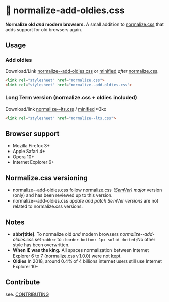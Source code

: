 # 🦕 normalize-add-oldies.css

**Normalize old *and* modern browsers.**
A small addition to [normalize.css](https://github.com/necolas/normalize.css) that adds support for old browsers again.


## Usage

### Add oldies
Download/Link [normalize--add-oldies.css](normalize--add-oldies.css) or [minified](min/normalize-oldies.min.css) *after* [normalize.css](https://github.com/necolas/normalize.css).

```html
<link rel="stylesheet" href="normalize.css">
<link rel="stylesheet" href="normalize--add-oldies.css">
```
### Long Term version (normalize.css + oldies included)
Download/link [normalize--lts.css](normalize--lts.css) / [minified](min/normalize-lts.min.css) ≈3ko  

```html
<link rel="stylesheet" href="normalize--lts.css">
```

## Browser support

- Mozilla Firefox 3+
- Apple Safari 4+
- Opera 10+
- Internet Explorer 6+

## Normalize.css versioning

- normalize--add-oldies.css follow normalize.css *([SemVer](https://semver.org/spec/v2.0.0.html)) major* version (only) and has been reviewed up to this version.
- normalize--add-oldies.css *update and patch SemVer versions*  are not related to normalize.css versions.

## Notes

- **abbr[title]**. To normalize old *and* modern browsers *normalize--add-oldies.css*  set `<abbr>` to : `border-bottom: 1px solid dotted;`No other style has been overwritten.
- **When IE was the king.** All spaces normalization between Internet Explorer 6 to 7 (normalize.css v.1.0.0) were not kept.
-  **Oldies** In 2018, around 0.4% of 4 billions internet users still use Internet Explorer 10-

## Contribute

see. [CONTRIBUTING](CONTRIBUTING.md)
